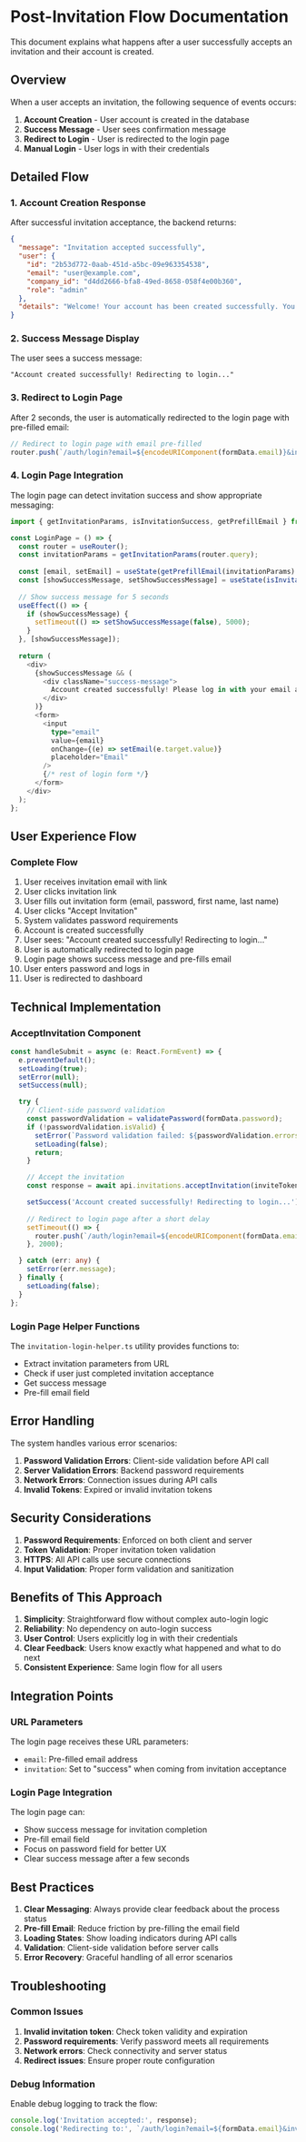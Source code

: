 # Post-Invitation Flow Documentation

This document explains what happens after a user successfully accepts an invitation and their account is created.

## Overview

When a user accepts an invitation, the following sequence of events occurs:

1. **Account Creation** - User account is created in the database
2. **Success Message** - User sees confirmation message
3. **Redirect to Login** - User is redirected to the login page
4. **Manual Login** - User logs in with their credentials

## Detailed Flow

### 1. Account Creation Response

After successful invitation acceptance, the backend returns:

```json
{
  "message": "Invitation accepted successfully",
  "user": {
    "id": "2b53d772-0aab-451d-a5bc-09e963354538",
    "email": "user@example.com",
    "company_id": "d4dd2666-bfa8-49ed-8658-058f4e00b360",
    "role": "admin"
  },
  "details": "Welcome! Your account has been created successfully. You can now log in with your email address and password."
}
```

### 2. Success Message Display

The user sees a success message:
```
"Account created successfully! Redirecting to login..."
```

### 3. Redirect to Login Page

After 2 seconds, the user is automatically redirected to the login page with pre-filled email:

```typescript
// Redirect to login page with email pre-filled
router.push(`/auth/login?email=${encodeURIComponent(formData.email)}&invitation=success`);
```

### 4. Login Page Integration

The login page can detect invitation success and show appropriate messaging:

```typescript
import { getInvitationParams, isInvitationSuccess, getPrefillEmail } from '../apis/utils/invitation-login-helper';

const LoginPage = () => {
  const router = useRouter();
  const invitationParams = getInvitationParams(router.query);
  
  const [email, setEmail] = useState(getPrefillEmail(invitationParams) || '');
  const [showSuccessMessage, setShowSuccessMessage] = useState(isInvitationSuccess(invitationParams));
  
  // Show success message for 5 seconds
  useEffect(() => {
    if (showSuccessMessage) {
      setTimeout(() => setShowSuccessMessage(false), 5000);
    }
  }, [showSuccessMessage]);
  
  return (
    <div>
      {showSuccessMessage && (
        <div className="success-message">
          Account created successfully! Please log in with your email and password.
        </div>
      )}
      <form>
        <input 
          type="email" 
          value={email} 
          onChange={(e) => setEmail(e.target.value)}
          placeholder="Email"
        />
        {/* rest of login form */}
      </form>
    </div>
  );
};
```

## User Experience Flow

### Complete Flow
1. User receives invitation email with link
2. User clicks invitation link
3. User fills out invitation form (email, password, first name, last name)
4. User clicks "Accept Invitation"
5. System validates password requirements
6. Account is created successfully
7. User sees: "Account created successfully! Redirecting to login..."
8. User is automatically redirected to login page
9. Login page shows success message and pre-fills email
10. User enters password and logs in
11. User is redirected to dashboard

## Technical Implementation

### AcceptInvitation Component

```typescript
const handleSubmit = async (e: React.FormEvent) => {
  e.preventDefault();
  setLoading(true);
  setError(null);
  setSuccess(null);

  try {
    // Client-side password validation
    const passwordValidation = validatePassword(formData.password);
    if (!passwordValidation.isValid) {
      setError(`Password validation failed: ${passwordValidation.errors.join(', ')}`);
      setLoading(false);
      return;
    }

    // Accept the invitation
    const response = await api.invitations.acceptInvitation(inviteToken, formData);

    setSuccess('Account created successfully! Redirecting to login...');
    
    // Redirect to login page after a short delay
    setTimeout(() => {
      router.push(`/auth/login?email=${encodeURIComponent(formData.email)}&invitation=success`);
    }, 2000);

  } catch (err: any) {
    setError(err.message);
  } finally {
    setLoading(false);
  }
};
```

### Login Page Helper Functions

The `invitation-login-helper.ts` utility provides functions to:

- Extract invitation parameters from URL
- Check if user just completed invitation acceptance
- Get success message
- Pre-fill email field

## Error Handling

The system handles various error scenarios:

1. **Password Validation Errors**: Client-side validation before API call
2. **Server Validation Errors**: Backend password requirements
3. **Network Errors**: Connection issues during API calls
4. **Invalid Tokens**: Expired or invalid invitation tokens

## Security Considerations

1. **Password Requirements**: Enforced on both client and server
2. **Token Validation**: Proper invitation token validation
3. **HTTPS**: All API calls use secure connections
4. **Input Validation**: Proper form validation and sanitization

## Benefits of This Approach

1. **Simplicity**: Straightforward flow without complex auto-login logic
2. **Reliability**: No dependency on auto-login success
3. **User Control**: Users explicitly log in with their credentials
4. **Clear Feedback**: Users know exactly what happened and what to do next
5. **Consistent Experience**: Same login flow for all users

## Integration Points

### URL Parameters

The login page receives these URL parameters:
- `email`: Pre-filled email address
- `invitation`: Set to "success" when coming from invitation acceptance

### Login Page Integration

The login page can:
- Show success message for invitation completion
- Pre-fill email field
- Focus on password field for better UX
- Clear success message after a few seconds

## Best Practices

1. **Clear Messaging**: Always provide clear feedback about the process status
2. **Pre-fill Email**: Reduce friction by pre-filling the email field
3. **Loading States**: Show loading indicators during API calls
4. **Validation**: Client-side validation before server calls
5. **Error Recovery**: Graceful handling of all error scenarios

## Troubleshooting

### Common Issues

1. **Invalid invitation token**: Check token validity and expiration
2. **Password requirements**: Verify password meets all requirements
3. **Network errors**: Check connectivity and server status
4. **Redirect issues**: Ensure proper route configuration

### Debug Information

Enable debug logging to track the flow:

```typescript
console.log('Invitation accepted:', response);
console.log('Redirecting to:', `/auth/login?email=${formData.email}&invitation=success`);
``` 